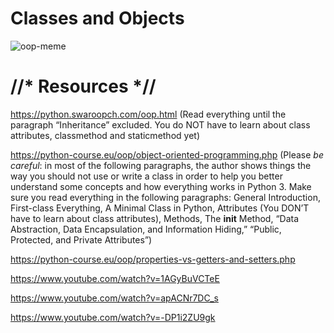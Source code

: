 # Classes and Objects

![oop-meme](https://github.com/hfakir/alx-higher_level_programming/assets/114278488/f217080f-bbee-4323-8b41-7f23aa3814a9)

# //* Resources *//

https://python.swaroopch.com/oop.html (Read everything until the paragraph “Inheritance” excluded. You do NOT have to learn about class attributes, classmethod and staticmethod yet)

https://python-course.eu/oop/object-oriented-programming.php (Please *be careful*: in most of the following paragraphs, the author shows things the way you should not use or write a class in order to help you better understand some concepts and how everything works in Python 3. Make sure you read everything in the following paragraphs: General Introduction, First-class Everything, A Minimal Class in Python, Attributes (You DON’T have to learn about class attributes), Methods, The __init__ Method, “Data Abstraction, Data Encapsulation, and Information Hiding,” “Public, Protected, and Private Attributes”)

https://python-course.eu/oop/properties-vs-getters-and-setters.php

https://www.youtube.com/watch?v=1AGyBuVCTeE

https://www.youtube.com/watch?v=apACNr7DC_s

https://www.youtube.com/watch?v=-DP1i2ZU9gk
